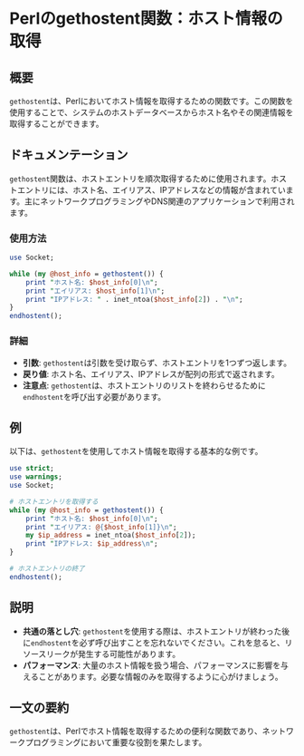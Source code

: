 <!--
Meta Description: # Perlのgethostent関数：ホスト情報の取得 ## 概要 `gethostent`は、Perlにおいてホスト情報を取得するための関数です。この関数を使用することで、システムのホストデータベースからホスト名やその関連情報を取得することができます。 ## ドキュメンテーション `gethos...
Meta Keywords: gethostent, host_info, print, ホスト名, エイリアス
-->

# Perlのgethostent関数：ホスト情報の取得

## 概要
`gethostent`は、Perlにおいてホスト情報を取得するための関数です。この関数を使用することで、システムのホストデータベースからホスト名やその関連情報を取得することができます。

## ドキュメンテーション
`gethostent`関数は、ホストエントリを順次取得するために使用されます。ホストエントリには、ホスト名、エイリアス、IPアドレスなどの情報が含まれています。主にネットワークプログラミングやDNS関連のアプリケーションで利用されます。

### 使用方法
```perl
use Socket;

while (my @host_info = gethostent()) {
    print "ホスト名: $host_info[0]\n";
    print "エイリアス: $host_info[1]\n";
    print "IPアドレス: " . inet_ntoa($host_info[2]) . "\n";
}
endhostent();
```

### 詳細
- **引数**: `gethostent`は引数を受け取らず、ホストエントリを1つずつ返します。
- **戻り値**: ホスト名、エイリアス、IPアドレスが配列の形式で返されます。
- **注意点**: `gethostent`は、ホストエントリのリストを終わらせるために`endhostent`を呼び出す必要があります。

## 例
以下は、`gethostent`を使用してホスト情報を取得する基本的な例です。

```perl
use strict;
use warnings;
use Socket;

# ホストエントリを取得する
while (my @host_info = gethostent()) {
    print "ホスト名: $host_info[0]\n";
    print "エイリアス: @{$host_info[1]}\n";
    my $ip_address = inet_ntoa($host_info[2]);
    print "IPアドレス: $ip_address\n";
}

# ホストエントリの終了
endhostent();
```

## 説明
- **共通の落とし穴**: `gethostent`を使用する際は、ホストエントリが終わった後に`endhostent`を必ず呼び出すことを忘れないでください。これを怠ると、リソースリークが発生する可能性があります。
- **パフォーマンス**: 大量のホスト情報を扱う場合、パフォーマンスに影響を与えることがあります。必要な情報のみを取得するように心がけましょう。

## 一文の要約
`gethostent`は、Perlでホスト情報を取得するための便利な関数であり、ネットワークプログラミングにおいて重要な役割を果たします。